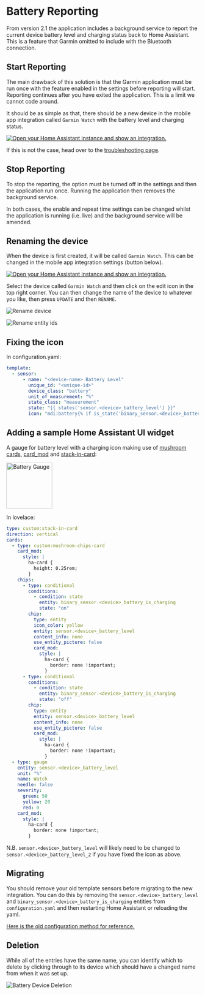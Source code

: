 # Battery Reporting

From version 2.1 the application includes a background service to report the current device battery level and charging status back to Home Assistant. This is a feature that Garmin omitted to include with the Bluetooth connection.

## Start Reporting

The main drawback of this solution is that the Garmin application must be run once with the feature enabled in the settings before reporting will start. Reporting continues after you have exited the application. This is a limit we cannot code around.

It should be as simple as that, there should be a new device in the mobile app integration called `Garmin Watch` with the battery level and charging status.

[![Open your Home Assistant instance and show an integration.](https://my.home-assistant.io/badges/integration.svg)](https://my.home-assistant.io/redirect/integration/?domain=mobile_app)

If this is not the case, head over to the [troubleshooting page](Troubleshooting.md#watch-battery-level-reporting).

## Stop Reporting

To stop the reporting, the option must be turned off in the settings and then the application run once. Running the application then removes the background service.

In both cases, the enable and repeat time settings can be changed whilst the application is running (i.e. live) and the background service will be amended.

## Renaming the device

When the device is first created, it will be called `Garmin Watch`. This can be changed in the mobile app integration settings (button below).

[![Open your Home Assistant instance and show an integration.](https://my.home-assistant.io/badges/integration.svg)](https://my.home-assistant.io/redirect/integration/?domain=mobile_app)

Select the device called `Garmin Watch` and then click on the edit icon in the top right corner. You can then change the name of the device to whatever you like, then press `UPDATE` and then `RENAME`.

![Rename device](images/rename_device.png)

![Rename entity ids](images/rename_device_2.png)

## Fixing the icon

In configuration.yaml:

```yaml
template:
  - sensor:
      - name: "<device-name> Battery Level"
        unique_id: "<unique-id>"
        device_class: "battery"
        unit_of_measurement: "%"
        state_class: "measurement"
        state: "{{ states('sensor.<device>_battery_level') }}"
        icon: "mdi:battery{% if is_state('binary_sensor.<device>_battery_is_charging', 'on') %}-charging{% endif %}{% if 0 < (states('sensor.<device>_battery_level') | float / 10 ) | round(0) * 10 < 100 %}-{{ (states('sensor.<device>_battery_level') | float / 10 ) | round(0) * 10 }}{% else %}{% if (states('sensor.<device>_battery_level') | float / 10 ) | round(0) * 10 == 0 %}-outline{% else %}{% if is_state('binary_sensor.<device>_battery_is_charging', 'on') %}-100{% endif %}{% endif %}{% endif %}"
```

## Adding a sample Home Assistant UI widget

A gauge for battery level with a charging icon making use of [mushroom cards](https://github.com/piitaya/lovelace-mushroom), [card_mod](https://github.com/thomasloven/lovelace-card-mod) and [stack-in-card](https://github.com/custom-cards/stack-in-card):

<img src="images/Battery_Guage_Screenshot.png" width="120" title="Battery Gauge"/>

In lovelace:

```yaml
type: custom:stack-in-card
direction: vertical
cards:
  - type: custom:mushroom-chips-card
    card_mod:
      style: |
        ha-card {
          height: 0.25rem;
        }
    chips:
      - type: conditional
        conditions:
          - condition: state
            entity: binary_sensor.<device>_battery_is_charging
            state: "on"
        chip:
          type: entity
          icon_color: yellow
          entity: sensor.<device>_battery_level
          content_info: none
          use_entity_picture: false
          card_mod:
            style: |
              ha-card {
                border: none !important;
              }
      - type: conditional
        conditions:
          - condition: state
            entity: binary_sensor.<device>_battery_is_charging
            state: "off"
        chip:
          type: entity
          entity: sensor.<device>_battery_level
          content_info: none
          use_entity_picture: false
          card_mod:
            style: |
              ha-card {
                border: none !important;
              }
  - type: gauge
    entity: sensor.<device>_battery_level
    unit: "%"
    name: Watch
    needle: false
    severity:
      green: 50
      yellow: 20
      red: 0
    card_mod:
      style: |
        ha-card {
          border: none !important;
        }
```

N.B. `sensor.<device>_battery_level` will likely need to be changed to `sensor.<device>_battery_level_2` if you have fixed the icon as above.

## Migrating

You should remove your old template sensors before migrating to the new integration. You can do this by removing the `sensor.<device>_battery_level` and `binary_sensor.<device>_battery_is_charging` entities from `configuration.yaml` and then restarting Home Assistant or reloading the yaml.

[Here is the old configuration method for reference.](https://github.com/house-of-abbey/GarminHomeAssistant/blob/b51e2aa2a4afbc58ad466f3b81667d1cd252d091/BatteryReporting.md)

## Deletion

While all of the entries have the same name, you can identify which to delete by clicking through to its device which should have a changed name from when it was set up.

![Battery Device Deletion](images/Battery_Device_Deletion.png)
